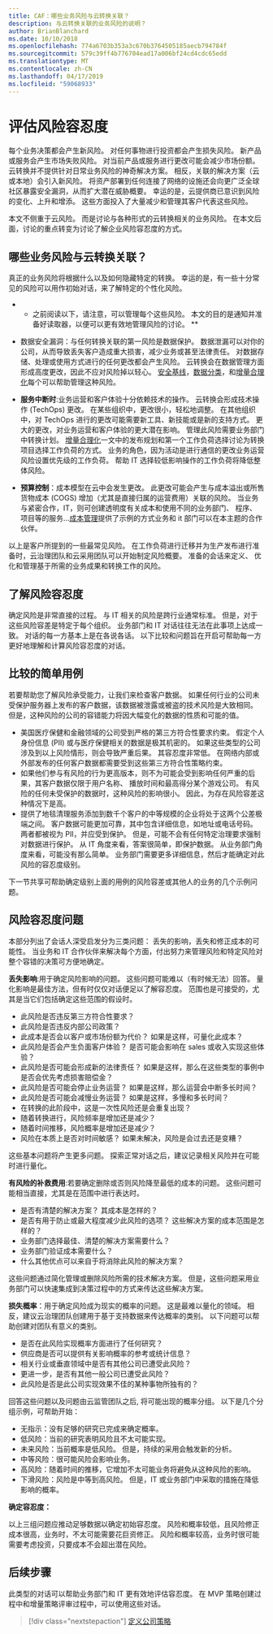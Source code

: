 ```yaml
---
title: CAF：哪些业务风险与云转换关联？
description: 与云转换关联的业务风险的说明？
author: BrianBlanchard
ms.date: 10/10/2018
ms.openlocfilehash: 774a6703b353a3c670b3764505185aecb794784f
ms.sourcegitcommit: 579c39ff4b776704ead17a006bf24cd4cdc65edd
ms.translationtype: MT
ms.contentlocale: zh-CN
ms.lasthandoff: 04/17/2019
ms.locfileid: "59068933"
---
```

# <a name="evaluating-risk-tolerance"></a>评估风险容忍度

每个业务决策都会产生新风险。 对任何事物进行投资都会产生损失风险。 新产品或服务会产生市场失败风险。 对当前产品或服务进行更改可能会减少市场份额。 云转换并不提供针对日常业务风险的神奇解决方案。 相反，关联的解决方案（云或本地）会引入新风险。 将资产部署到任何连接了网络的设施还会向更广泛全球社区暴露安全漏洞，从而扩大潜在威胁概要。 幸运的是，云提供商已意识到风险的变化、上升和增添。 这些方面投入了大量减少和管理其客户代表这些风险。

本文不侧重于云风险。 而是讨论与各种形式的云转换相关的业务风险。 在本文后面，讨论的重点转变为讨论了解企业风险容忍度的方式。

<!-- markdownlint-disable MD026 -->

## <a name="what-business-risks-are-associated-with-a-cloud-transformation"></a>哪些业务风险与云转换关联？

真正的业务风险将根据什么以及如何隐藏特定的转换。 幸运的是，有一些十分常见的风险可以用作初始对话，来了解特定的个性化风险。

* * 之前阅读以下，请注意，可以管理每个这些风险。 本文的目的是通知并准备好读取器，以便可以更有效地管理风险的讨论。 **

- 数据安全漏洞：与任何转换关联的第一风险是数据保护。 数据泄漏可以对你的公司，从而导致丢失客户造成重大损害，减少业务或甚至法律责任。 对数据存储、处理或使用方式进行的任何更改都会产生风险。 云转换会在数据管理方面形成高度更改，因此不应对风险掉以轻心。 [安全基线](../security-baseline/overview.md)，[数据分类](./what-is-data-classification.md)，和[增量合理化](../../digital-estate/rationalize.md#incremental-rationalization)每个可以帮助管理这种风险。

- **服务中断时**:业务运营和客户体验十分依赖技术的操作。 云转换会形成技术操作 (TechOps) 更改。 在某些组织中，更改很小，轻松地调整。 在其他组织中，对 TechOps 进行的更改可能需要新工具、新技能或是新的支持方式。 更大的更改，对业务运营和客户体验的更大潜在影响。 管理此风险需要业务部门中转换计划。 [增量合理化](../../digital-estate/rationalize.md#incremental-rationalization)一文中的发布规划和第一个工作负荷选择讨论为转换项目选择工作负荷的方式。 业务的角色，因为活动是进行通信的更改业务运营风险设置优先级的工作负荷。 帮助 IT 选择较低影响操作的工作负荷将降低整体风险。

- **预算控制**：成本模型在云中会发生更改。 此更改可能会产生与成本溢出或所售货物成本 (COGS) 增加（尤其是直接归属的运营费用）关联的风险。 当业务与紧密合作，IT，则可创建透明度有关成本和使用不同的业务部门、 程序、 项目等的服务...[成本管理](../cost-management/overview.md)提供了示例的方式业务和 it 部门可以在本主题的合作伙伴。

以上是客户所提到的一些最常见风险。 在工作负荷进行迁移并为生产发布进行准备时，云治理团队和云采用团队可以开始制定风险概要。 准备的会话来定义、 优化和管理基于所需的业务成果和转换工作的风险。

## <a name="understanding-risk-tolerance"></a>了解风险容忍度

确定风险是非常直接的过程。 与 IT 相关的风险是跨行业通常标准。 但是，对于这些风险容差是特定于每个组织。 业务部门和 IT 对话往往无法在此事项上达成一致。 对话的每一方基本上是在各说各话。 以下比较和问题旨在开启可帮助每一方更好地理解和计算风险容忍度的对话。

## <a name="simple-use-case-for-comparison"></a>比较的简单用例

若要帮助您了解风险承受能力，让我们来检查客户数据。 如果任何行业的公司未受保护服务器上发布的客户数据，该数据被泄露或被盗的技术风险是大致相同。 但是，这种风险的公司的容错能力将因大幅变化的数据的性质和可能的值。

- 美国医疗保健和金融领域的公司受到严格的第三方符合性要求约束。 假定个人身份信息 (PII) 或与医疗保健相关的数据是极其机密的。 如果这些类型的公司涉及到以上风险情形，则会导致严重后果。 其容忍度非常低。 在网络内部或外部发布的任何客户数据都需要受到这些第三方符合性策略约束。
- 如果他们参与有风险的行为更高版本，则不为可能会受到影响任何严重的后果，其客户数据仅限于用户名称、 播放时间和最高得分某个游戏公司。 有风险的任何未受保护的数据时，这种风险的影响很小。 因此，为存在风险容差这种情况下是高。
- 提供了地毯清理服务添加到数千个客户的中等规模的企业将处于这两个公差极端之间。 客户数据可能更加可靠，其中包含详细信息，如地址或电话号码。 两者都被视为 PII，并应受到保护。 但是，可能不会有任何特定治理要求强制对数据进行保护。 从 IT 角度来看，答案很简单，即保护数据。 从业务部门角度来看，可能没有那么简单。 业务部门需要更多详细信息，然后才能确定对此风险的容忍度级别。

下一节共享可帮助确定级别上面的用例的风险容差或其他人的业务的几个示例问题。

## <a name="risk-tolerance-questions"></a>风险容忍度问题

本部分列出了会话人深受启发分为三类问题： 丢失的影响，丢失和修正成本的可能性。 当业务和 IT 合作伙伴来解决每个方面，付出努力来管理风险和特定风险对整个容错的决策可方便地确定。

**丢失影响**:用于确定风险影响的问题。 这些问题可能难以（有时候无法）回答。 量化影响是最佳方法，但有时仅仅对话便足以了解容忍度。 范围也是可接受的，尤其是当它们包括确定这些范围的假设时。

- 此风险是否违反第三方符合性要求？
- 此风险是否违反内部公司政策？
- 此成本是否会以客户或市场份额为代价？ 如果是这样，可量化此成本？
- 此风险是否会产生负面客户体验？ 是否可能会影响在 sales 或收入实现这些体验？
- 此风险是否可能会形成新的法律责任？ 如果是这样，那么在这些类型的事例中是否会优先考虑损害赔偿金？
- 此风险是否可能会停止业务运营？ 如果是这样，那么运营会中断多长时间？
- 此风险是否可能会减慢业务运营？ 如果是这样，多慢和多长时间？
- 在转换的此阶段中，这是一次性风险还是会重复出现？
- 随着转换进行，风险频率是增加还是减少？
- 随着时间推移，风险概率是增加还是减少？
- 风险在本质上是否对时间敏感？ 如果未解决，风险是会过去还是变糟？

这些基本问题将产生更多问题。 探索正常对话之后，建议记录相关风险并在可能时进行量化。

**有风险的补救费用**:若要确定删除或否则风险降至最低的成本的问题。 这些问题可能相当直接，尤其是在范围中进行表达时。

- 是否有清楚的解决方案？ 其成本是怎样的？
- 是否有用于防止或最大程度减少此风险的选项？ 这些解决方案的成本范围是怎样的？
- 业务部门选择最佳、清楚的解决方案需要什么？
- 业务部门验证成本需要什么？
- 什么其他优点可以来自于将消除此风险的解决方案？

这些问题通过简化管理或删除风险所需的技术解决方案。 但是，这些问题采用业务部门可以快速集成到决策过程中的方式来传达这些解决方案。

**损失概率**：用于确定风险成为现实的概率的问题。 这是最难以量化的领域。 相反，建议云治理团队创建用于基于支持数据来传达概率的类别。 以下问题可以帮助创建对团队有意义的类别。

- 是否在此风险实现概率方面进行了任何研究？
- 供应商是否可以提供有关影响概率的参考或统计信息？
- 相关行业或垂直领域中是否有其他公司已遭受此风险？
- 更进一步，是否有其他一般公司已遭受此风险？
- 此风险是否是此公司实现效果不佳的某种事物所独有的？

回答这些问题以及问题由云监管团队之后, 将可能出现的概率分组。 以下是几个分组示例，可帮助开始：

- 无指示：没有足够的研究已完成来确定概率。
- 低风险：当前的研究表明风险且不太可能实现。
- 未来风险：当前概率是低风险。 但是，持续的采用会触发新的分析。
- 中等风险：很可能风险会影响业务。
- 高风险：随着时间的推移，它增加不太可能业务将避免从这种风险的影响。
- 下滑风险：风险是中等到高风险。 但是，IT 或业务部门中采取的措施在降低影响的概率。

**确定容忍度：**

以上三组问题应推动足够数据以确定初始容忍度。 风险和概率较低，且风险修正成本很高，业务时，不太可能需要花巨资修正。 风险和概率较高，业务时很可能需要考虑投资，只要成本不会超出潜在风险。

## <a name="next-steps"></a>后续步骤

此类型的对话可以帮助业务部门和 IT 更有效地评估容忍度。 在 MVP 策略创建过程中和增量策略评审过程中，可以使用这些对话。

> [!div class="nextstepaction"]
> [定义公司策略](./define-policy.md)
